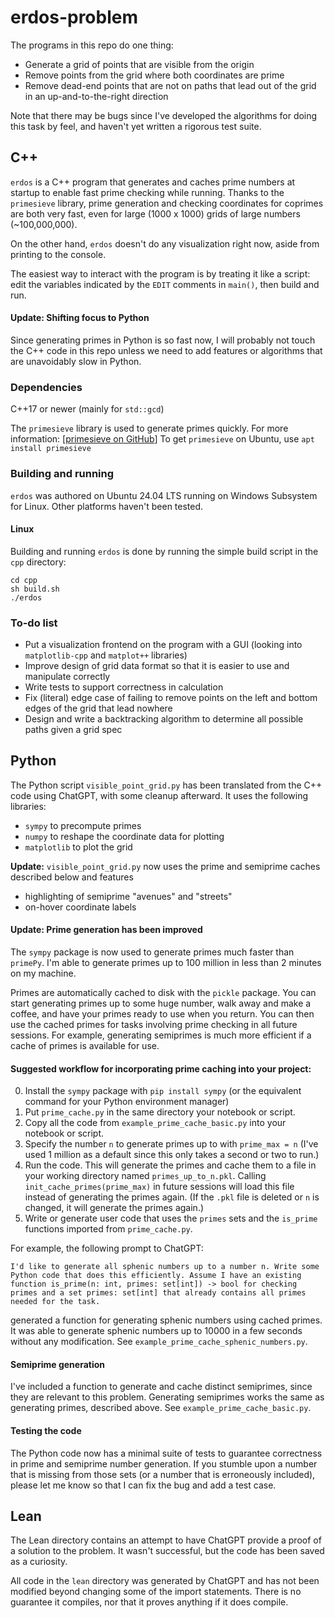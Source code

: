 # erdos-problem

The programs in this repo do one thing:
* Generate a grid of points that are visible from the origin
* Remove points from the grid where both coordinates are prime
* Remove dead-end points that are not on paths that lead out of the grid in an up-and-to-the-right direction

Note that there may be bugs since I've developed the algorithms for doing this task by feel, and haven't yet written a rigorous test suite.

## C++
`erdos` is a C++ program that generates and caches prime numbers at startup to enable fast prime checking while running. Thanks to the `primesieve` library, prime generation and checking coordinates for coprimes are both very fast, even for large (1000 x 1000) grids of large numbers (~100,000,000).

On the other hand, `erdos` doesn't do any visualization right now, aside from printing to the console. 

The easiest way to interact with the program is by treating it like a script: edit the variables indicated by the `EDIT` comments in `main()`, then build and run.

#### Update: Shifting focus to Python
Since generating primes in Python is so fast now, I will probably not touch the C++ code in this repo unless we need to add features or algorithms that are unavoidably slow in Python.

### Dependencies
C++17 or newer (mainly for `std::gcd`)

The `primesieve` library is used to generate primes quickly. For more information: [[primesieve on GitHub](https://github.com/kimwalisch/primesieve/)]
To get `primesieve` on Ubuntu, use `apt install primesieve`

### Building and running
`erdos` was authored on Ubuntu 24.04 LTS running on Windows Subsystem for Linux. Other platforms haven't been tested.

#### Linux
Building and running `erdos` is done by running the simple build script in the `cpp` directory:
```
cd cpp
sh build.sh
./erdos
```

### To-do list
* Put a visualization frontend on the program with a GUI (looking into `matplotlib-cpp` and `matplot++` libraries)
* Improve design of grid data format so that it is easier to use and manipulate correctly
* Write tests to support correctness in calculation
* Fix (literal) edge case of failing to remove points on the left and bottom edges of the grid that lead nowhere
* Design and write a backtracking algorithm to determine all possible paths given a grid spec

## Python
The Python script `visible_point_grid.py` has been translated from the C++ code using ChatGPT, with some cleanup afterward. It uses the following libraries:
* `sympy` to precompute primes
* `numpy` to reshape the coordinate data for plotting
* `matplotlib` to plot the grid

**Update:** `visible_point_grid.py` now uses the prime and semiprime caches described below and features
* highlighting of semiprime "avenues" and "streets"
* on-hover coordinate labels

#### Update: Prime generation has been improved
The `sympy` package is now used to generate primes much faster than `primePy`. I'm able to generate primes up to 100 million in less than 2 minutes on my machine.

Primes are automatically cached to disk with the `pickle` package. You can start generating primes up to some huge number, walk away and make a coffee, and have your primes ready to use when you return. You can then use the cached primes for tasks involving prime checking in all future sessions. For example, generating semiprimes is much more efficient if a cache of primes is available for use.

#### Suggested workflow for incorporating prime caching into your project:

0. Install the `sympy` package with `pip install sympy` (or the equivalent command for your Python environment manager)
1. Put `prime_cache.py` in the same directory your notebook or script.
2. Copy all the code from `example_prime_cache_basic.py` into your notebook or script.
3. Specify the number `n` to generate primes up to with `prime_max = n` (I've used 1 million as a default since this only takes a second or two to run.)
4. Run the code. This will generate the primes and cache them to a file in your working directory named `primes_up_to_n.pkl`. Calling `init_cache_primes(prime_max)` in future sessions will load this file instead of generating the primes again. (If the `.pkl` file is deleted or `n` is changed, it will generate the primes again.)
5. Write or generate user code that uses the `primes` sets and the `is_prime` functions imported from `prime_cache.py`.

For example, the following prompt to ChatGPT:

```I'd like to generate all sphenic numbers up to a number n. Write some Python code that does this efficiently. Assume I have an existing function is_prime(n: int, primes: set[int]) -> bool for checking primes and a set primes: set[int] that already contains all primes needed for the task.```

generated a function for generating sphenic numbers using cached primes. It was able to generate sphenic numbers up to 10000 in a few seconds without any modification. See `example_prime_cache_sphenic_numbers.py`.

#### Semiprime generation
I've included a function to generate and cache distinct semiprimes, since they are relevant to this problem. Generating semiprimes works the same as generating primes, described above. See `example_prime_cache_basic.py`.

#### Testing the code
The Python code now has a minimal suite of tests to guarantee correctness in prime and semiprime number generation. If you stumble upon a number that is missing from those sets (or a number that is erroneously included), please let me know so that I can fix the bug and add a test case.

## Lean
The Lean directory contains an attempt to have ChatGPT provide a proof of a solution to the problem. It wasn't successful, but the code has been saved as a curiosity.

All code in the `lean` directory was generated by ChatGPT and has not been modified beyond changing some of the import statements. There is no guarantee it compiles, nor that it proves anything if it does compile.